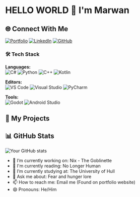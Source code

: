 
# HELLO WORLD 👋 I'm Marwan

## 🌐 Connect With Me

[![Portfolio](https://img.shields.io/badge/Portfolio-4285F4?style=for-the-badge&logo=google-chrome&logoColor=white)](https://ashhuby.github.io/AshhubySite/)
[![LinkedIn](https://img.shields.io/badge/LinkedIn-0077B5?style=for-the-badge&logo=linkedin&logoColor=white)](https://www.linkedin.com/in/marwan-ashhuby-49b4a2251/)
[![GitHub](https://img.shields.io/badge/GitHub-181717?style=for-the-badge&logo=github&logoColor=white)](https://github.com/Ashhuby)

### 🛠️ **Tech Stack**

**Languages:**  
![C#](https://img.shields.io/badge/C%23-239120?style=flat&logo=c-sharp&logoColor=white)
![Python](https://img.shields.io/badge/Python-3776AB?style=flat&logo=python&logoColor=white)
![C++](https://img.shields.io/badge/C++-00599C?style=flat&logo=c%2B%2B&logoColor=white)
![Kotlin](https://img.shields.io/badge/Kotlin-0095D5?style=flat&logo=kotlin&logoColor=white)

**Editors:**  
![VS Code](https://img.shields.io/badge/VS_Code-007ACC?style=flat&logo=visual-studio-code&logoColor=white)
![Visual Studio](https://img.shields.io/badge/Visual_Studio-5C2D91?style=flat&logo=visual-studio&logoColor=white)
![PyCharm](https://img.shields.io/badge/PyCharm-000000?style=flat&logo=pycharm&logoColor=white)

**Tools:**  
![Godot](https://img.shields.io/badge/Godot-478CBF?style=flat&logo=godot-engine&logoColor=white)
![Android Studio](https://img.shields.io/badge/Android_Studio-3DDC84?style=flat&logo=android-studio&logoColor=white)

## 🚀 My Projects


## 📊 GitHub Stats
![Your GitHub stats](https://github-readme-stats.vercel.app/api?username=Ashhuby&show_icons=true&theme=radical)



- 🔭 I’m currently working on: Nix - The Goblinette
- 📖 I'm currently reading: No Longer Human
- 🏫 I’m currently studying at: The University of Hull
- 💬 Ask me about: Fear and hunger lore
- 📫 How to reach me: Email me (Found on portfolio website)
- 😄 Pronouns: He/Him


